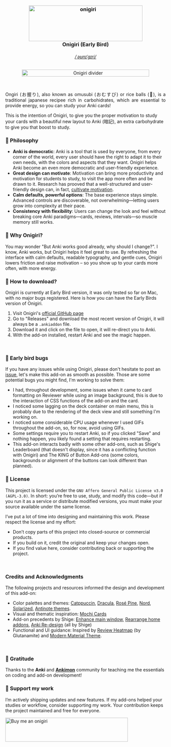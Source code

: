 <h3 align="center">
  <img width="357" height="112" alt="onigiri" src="https://github.com/user-attachments/assets/eaebfec6-f6df-45b4-a3be-22e2ae97c1e8"/> <br>
	Onigiri (Early Bird)
</h3>

<h6 align="center">
  <a href="https://catppuccin.com/pronunciation.mp3">/ˌəʊnɪˈɡɪri/</a>
</h6>

<p align="center">
  <img width="400" height="22" alt="Onigiri divider" src="https://github.com/user-attachments/assets/77958660-41fd-4a43-85df-6c17cda02958" />
</p>

&nbsp;

<p align="justify">
Ongiri (お握り), also known as omusubi (おむすび) or rice balls (🍙), is a traditional japanese recipee rich in carbohidrates, which are essential to provide energy, so you can study your Anki cards! 

This is the intention of Onigiri, to give you the proper motivation to study your cards with a beautiful new layout to Anki (暗記), an extra carbohydrate to give you that boost to study. 

</p>

### 📝 Philosophy

- **Anki is democratic**: Anki is a tool that is used by everyone, from every corner of the world, every user should have the right to adapt it to their own needs, with the colors and aspects that they want. Onigiri helps Anki become an even more democratic and user-friendly experience. 
- **Great design can motivate**: Motivation can bring more productivity and motivation for students to study, to visit the app more often and be drawn to it. Research has prooved that a well-structured and user-friendly design can, in fact, [cultivate motivation](https://www.mdpi.com/2414-4088/2/1/6).
- **Calm defaults, powerful options**: The base experience stays simple. Advanced controls are discoverable, not overwhelming—letting users grow into complexity at their pace.
- **Consistency with flexibility**: Users can change the look and feel without breaking core Anki paradigms—cards, reviews, intervals—so muscle memory still works.
&nbsp;

### 🧐 Why Onigiri? 

You may wonder "But Anki works good already, why should I change?". 
I know, Anki works, but Onigiri helps it feel great to use. By refreshing the interface with calm defaults, readable typography, and gentle cues, Onigiri lowers friction and raise motivation – so you show up to your cards more often, with more energy.

### 💭 How to download? 

Onigiri is currently at Early Bird version, it was only tested so far on Mac, with no major bugs registered. Here is how you can have the Early Birds version of Onigiri. 

1. Visit Onigiri's [official GitHub page](https://github.com/thepeacemonk/Onigiri)
2. Go to "Releases" and download the most recent version of Onigiri, it will always be a `.ankiaddon` file.
3. Download it and click on the file to open, it will re-direct you to Anki.
4. With the add-on installed, restart Anki and see the magic happen.

&nbsp;

### 🐞 Early bird bugs
If you have any issues while using Onigiri, please don't hesitate to post an [issue](https://github.com/thepeacemonk/Onigiri/issues), let's make this add-on as smooth as possible. Those are some potential bugs you might find, I'm working to solve them:

- I had, throughout development, some issues when it came to card formatting on Reviewer while using an image background, this is due to the interaction of CSS functions of the add-on and the card.
- I noticed some lagging on the deck container on main menu, this is probably due to the rendering of the deck view and still something I'm working on.
- I noticed some considerable CPU usage whenever I used GIFs throughout the add-on, so, for now, avoid using GIFs.
- Some settings require you to restart Anki, so if you clicked "Save" and nothing happen, you likely found a setting that requires restarting.
- This add-on interacts badly with some other add-ons, such as Shige's Leaderboard (that doesn't display, since it has a conflicting function with Onigiri) and The KING of Button Add-ons (some colors, backgrounds or alignment of the buttons can look different than planned). 

### 📜 License

This project is licensed under the `GNU Affero General Public License v3.0 (AGPL-3.0)`. In short: you’re free to use, study, and modify this code—but if you run it as a service or distribute modified versions, you must make your source available under the same license.

I’ve put a lot of time into designing and maintaining this work. Please respect the license and my effort:
- Don’t copy parts of this project into closed-source or commercial products.
- If you build on it, credit the original and keep your changes open.
- If you find value here, consider contributing back or supporting the project.

&nbsp;

### Credits and Acknowledgments
The following projects and resources informed the design and development of this add-on:

- Color palettes and themes: [Catppuccin](https://github.com/catppuccin), [Dracula](https://draculatheme.com/), [Rosé Pine](https://rosepinetheme.com/palette/), [Nord](https://www.nordtheme.com/docs/colors-and-palettes), [Solarized](https://ethanschoonover.com/solarized/), [Antinote themes](https://antinote.io/).
- Visual and thematic inspiration: [Mochi Cards](https://mochi.cards/)
- Add-on precedents by Shige: [Enhance main window](https://ankiweb.net/shared/info/911023479), [Rearrange home addons](https://ankiweb.net/shared/info/1797615099), [Anki Re-design](https://ankiweb.net/shared/info/1959668791) (all by Shige)
- Functional and UI guidance: Inspired by [Review Heatmap](https://ankiweb.net/shared/info/1771074083) (by Glutanamite) and [Modern Material Theme](https://ankiweb.net/shared/info/1321246682).

&nbsp;
### 🫶 Gratitude

Thanks to the **Anki** and [**Ankimon**](https://github.com/h0tp-ftw/ankimon) community for teaching me the essentials on coding and add-on development! 

### 💞 Support my work

I’m actively shipping updates and new features. If my add-ons helped your studies or workflow, consider supporting my work. Your contribution keeps the project maintained and free for everyone.

<a href="https://www.buymeacoffee.com/peacemonk">

  <img width="385" height="75" alt="Buy me an onigiri" src="https://github.com/user-attachments/assets/2c993906-ccb5-4a75-9235-9b63a8d62252" />

</a>


